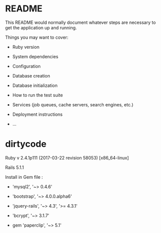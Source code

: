 # README

This README would normally document whatever steps are necessary to get the
application up and running.

Things you may want to cover:

* Ruby version

* System dependencies

* Configuration

* Database creation

* Database initialization

* How to run the test suite

* Services (job queues, cache servers, search engines, etc.)

* Deployment instructions

* ...
# dirtycode

Ruby v 2.4.1p111 (2017-03-22 revision 58053) [x86_64-linux]

Rails 5.1.1

Install in Gem file :

- 'mysql2', '~> 0.4.6'

- 'bootstrap', '~> 4.0.0.alpha6'

- 'jquery-rails', '~> 4.3', '>= 4.3.1'

- 'bcrypt', '~> 3.1.7'

- gem 'paperclip', '~> 5.1'

